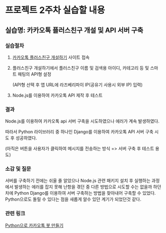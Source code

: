 # 프로젝트 2주차 실습할 내용

## 실습명: 카카오톡 플러스친구 개설 및 API 서버 구축

### 실습절차
1. [카카오톡 플러스친구 개설하기](https://center-pf.kakao.com/) 사이트 접속
2. 플러스친구 개설하기에서 플러스친구 이름 및 검색용 아이디, 카테고리 등 및 스마트 패팅의 API형 설정

    (API형 선택 후 앱 URL에 라즈베리파이 IP(공유기 사용시 외부 IP) 입력)
3. Node.js를 이용하여 카카오톡 API 제작 후 테스트

### 결과
Node.js를 이용하여 카카오톡 api 서버 구축을 시도하였으나 에러가 계속 발생하였다.

따라서 Python 라이브러리 중 하나인 Django를 이용하여 카카오톡 API 서버 구축 시도 후 성공하였다.

(아직은 버튼을 사용자가 클릭하여 메시지를 전송하는 방식 => 서버 구축 후 테스트 용도)

### 소감 및 질문
서버를 구축하기 전에는 쉬울 줄 알았으나 Node.js 관련 패키지 설치 후 실행하는 과정에서 발생하는 에러를 잡지 못해
난항을 겪던 중 다른 방법으로 시도할 수는 없을까 하던 차에 Python Django를 이용하여 서버 구축하는 방법을 찾아내어 구축할 수 있었다.
Python으로도 돌릴 수 있다는 점을 새롭게 알수 있던 계기가 되었던것 같다.

### 관련 링크
[Python으로 카카오톡 봇 만들기](http://mandu-mandu.tistory.com/67)
